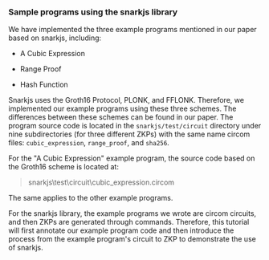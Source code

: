 ### Sample programs using the snarkjs library

We have implemented the three example programs mentioned in our paper based on snarkjs, including:

* A Cubic Expression

* Range Proof

* Hash Function

Snarkjs uses the Groth16 Protocol, PLONK, and FFLONK. Therefore, we implemented our example programs using these three schemes. The differences between these schemes can be found in our paper. The program source code is located in the `snarkjs/test/circuit` directory under nine subdirectories (for three different ZKPs) with the same name circom files: `cubic_expression`, `range_proof`, and `sha256`.

For the "A Cubic Expression" example program, the source code based on the Groth16 scheme is located at:

> snarkjs\test\circuit\cubic_expression.circom

The same applies to the other example programs.

For the snarkjs library, the example programs we wrote are circom circuits, and then ZKPs are generated through commands. Therefore, this tutorial will first annotate our example program code and then introduce the process from the example program's circuit to ZKP to demonstrate the use of snarkjs.

